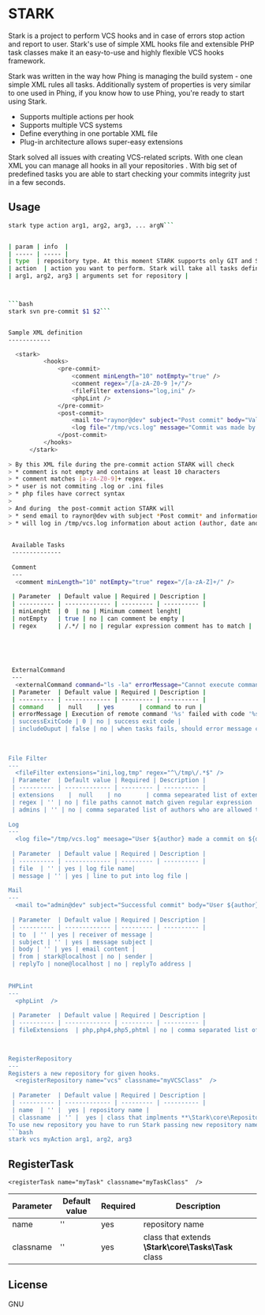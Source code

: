 STARK 
========

Stark is a project to perform VCS hooks and in case of errors stop action and report to user.
Stark's use of simple XML hooks file and extensible PHP task classes make it an easy-to-use and highly flexible VCS hooks framework.

Stark was written in the way how Phing is managing the build system - one simple XML rules all tasks. 
Additionally system of properties is very similar to one used in Phing, if you know how to use Phing,
you're ready to start using Stark.


* Supports multiple actions per hook
* Supports multiple VCS systems
* Define everything in one portable XML file
* Plug-in architecture allows super-easy extensions

Stark solved all issues with creating VCS-related scripts. With one clean XML you can manage all hooks in all your repositories . With big set of predefined tasks you are able to start checking your commits integrity just in a few seconds.

  
  
  Usage
  --------------
  
  ```bash 
stark type action arg1, arg2, arg3, ... argN```
  
  
  | param | info  |
  | ----- | ----- |
  | type  | repository type. At this moment STARK supports only GIT and SVN |
  | action  | action you want to perform. Stark will take all tasks definied under hooks/hook/{ACTION} tree and execute them. If at least one of them fails script will stop commit and output error message [only on pre-actions] |
  | arg1, arg2, arg3 | arguments set for repository |
  
 
  
  ```bash
  stark svn pre-commit $1 $2```
  
  
  Sample XML definition
  ------------
  
    <stark>
            <hooks>
                <pre-commit>
                    <comment minLength="10" notEmpty="true" />
                    <comment regex="/[a-zA-Z0-9 ]+/"/>
                    <fileFilter extensions="log,ini" />
                    <phpLint />
                </pre-commit>
                <post-commit>
                    <mail to="raynor@dev" subject="Post commit" body="Valid commit by ${author}"/>
                    <log file="/tmp/vcs.log" message="Commit was made by ${author} on ${date} ${time}. Commit message : ${message}" />
                </post-commit>
            </hooks>
        </stark>
    
> By this XML file during the pre-commit action STARK will check 
> * comment is not empty and contains at least 10 characters
> * comment matches [a-zA-Z0-9]+ regex.
> * user is not commiting .log or .ini files
> * php files have correct syntax
> 
> And during  the post-commit action STARK will 
> * send email to raynor@dev with subject *Post commit* and information about author
> * will log in /tmp/vcs.log information about action (author, date and time)
   
   
   Available Tasks
   --------------
   
   Comment
   ---
    <comment minLength="10" notEmpty="true" regex="/[a-zA-Z]+/" />
   
   | Parameter  | Default value | Required | Description |
   | ---------- | ------------- | --------- | ---------- |
   | minLenght  | 0  | no | Minimum comment lenght|
   | notEmpty   | true | no | can comment be empty |
   | regex      | /.*/ | no | regular expression comment has to match |
   
   
   
   
   
   ExternalCommand 
   ---
    <externalCommand command="ls -la" errorMessage="Cannot execute command" />
   | Parameter  | Default value | Required | Description |
   | ---------- | ------------- | --------- | ---------- |
   | command    |  null    | yes       | command to run |
   | errorMessage | Execution of remote command '%s' failed with code '%s | no | Error message to show when command fails (sends exitCode different than successExitCode |
   | successExitCode | 0 | no | success exit code |
   | includeOuput | false | no | when tasks fails, should error message contain output of script |
   
   
   
File Filter
---
    <fileFilter extensions="ini,log,tmp" regex="^\/tmp\/.*$" />
   | Parameter  | Default value | Required | Description |
   | ---------- | ------------- | --------- | ---------- |
   | extensions    |  null    | no       | comma sepearated list of extensions to filter |
   | regex | '' | no | file paths cannot match given regular expression |
   | admins | '' | no | comma separated list of authors who are allowed to commit |
    
Log
---
    <log file="/tmp/vcs.log" meesage="User ${author} made a commit on ${date} ${time}" />
   
   | Parameter  | Default value | Required | Description |
   | ---------- | ------------- | --------- | ---------- |
   | file  | '' | yes | log file name|
   | message | '' | yes | line to put into log file |
   
Mail
---
    <mail to="admin@dev" subject="Successful commit" body="User ${author} made a commit on ${date} ${time}" />
   
   | Parameter  | Default value | Required | Description |
   | ---------- | ------------- | --------- | ---------- |
   | to  | '' | yes | receiver of message |
   | subject | '' | yes | message subject |
   | body | '' | yes | email content |
   | from | stark@localhost | no | sender |
   | replyTo | none@localhost | no | replyTo address |
   
    
PHPLint
---
    <phpLint  />
   
   | Parameter  | Default value | Required | Description |
   | ---------- | ------------- | --------- | ---------- |
   | fileExtensions  | php,php4,php5,phtml | no | comma separated list of php file extensions |
    


RegisterRepository
---
Registers a new repository for given hooks.
    <registerRepository name="vcs" classname="myVCSClass"  />
   
   | Parameter  | Default value | Required | Description |
   | ---------- | ------------- | --------- | ---------- |
   | name  | '' |  yes | repository name |
   | classname  | '' |  yes | class that implments **\Stark\core\Repository** interface |
To use new repository you have to run Stark passing new repository name 
```bash
stark vcs myAction arg1, arg2, arg3
```


RegisterTask
---
    <registerTask name="myTask" classname="myTaskClass"  />
   
   | Parameter  | Default value | Required | Description |
   | ---------- | ------------- | --------- | ---------- |
   | name  | '' |  yes | repository name |
   | classname  | '' |  yes | class that extends **\Stark\core\Tasks\Task** class |
   
   

License
--------

GNU